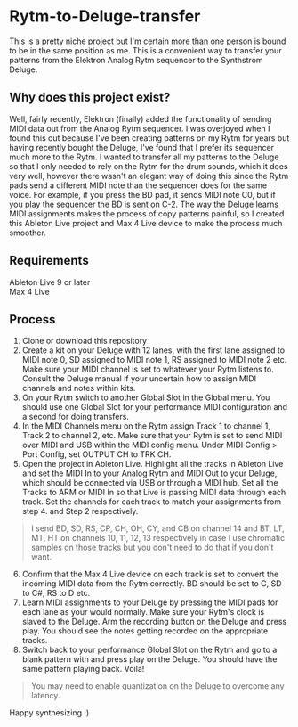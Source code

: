 # Rytm-to-Deluge-transfer

This is a pretty niche project but I'm certain more than one person is bound to be in the same position as me. This is a convenient way to transfer your patterns from the Elektron Analog Rytm sequencer to the Synthstrom Deluge. 

## Why does this project exist?
Well, fairly recently, Elektron (finally) added the functionality of sending MIDI data out from the Analog Rytm sequencer. I was overjoyed when I found this out because I've been creating patterns on my Rytm for years but having recently bought the Deluge, I've found that I prefer its sequencer much more to the Rytm. I wanted to transfer all my patterns to the Deluge so that I only needed to rely on the Rytm for the drum sounds, which it does very well, however there wasn't an elegant way of doing this since the Rytm pads send a different MIDI note than the sequencer does for the same voice. For example, if you press the BD pad, it sends MIDI note C0, but if you play the sequencer the BD is sent on C-2. The way the Deluge learns MIDI assignments makes the process of copy patterns painful, so I created this Ableton Live project and Max 4 Live device to make the process much smoother.  

## Requirements
Ableton Live 9 or later
<br />Max 4 Live

## Process
1. Clone or download this repository
2. Create a kit on your Deluge with 12 lanes, with the first lane assigned to MIDI note 0, SD assigned to MIDI note 1, RS assigned to MIDI note 2 etc. Make sure your MIDI channel is set to whatever your Rytm listens to. Consult the Deluge manual if your uncertain how to assign MIDI channels and notes within kits.  
3. On your Rytm switch to another Global Slot in the Global menu. You should use one Global Slot for your performance MIDI configuration and a second for doing transfers. 
4. In the MIDI Channels menu on the Rytm assign Track 1 to channel 1, Track 2 to channel 2, etc. Make sure that your Rytm is set to send MIDI over MIDI and USB within the MIDI config menu. Under MIDI Config > Port Config, set OUTPUT CH to TRK CH.
5. Open the project in Ableton Live. Highlight all the tracks in Ableton Live and set the MIDI In to your Analog Rytm and MIDI Out to your Deluge, which should be connected via USB or through a MIDI hub. Set all the Tracks to ARM or MIDI In so that Live is passing MIDI data through each track. Set the channels for each track to match your assignments from step 4. and Step 2 respectively. 
> I send BD, SD, RS, CP, CH, OH, CY, and CB on channel 14 and BT, LT, MT, HT on channels 10, 11, 12, 13 respectively in case I use chromatic samples on those tracks but you don't need to do that if you don't want. 
6. Confirm that the Max 4 Live device on each track is set to convert the incoming MIDI data from the Rytm correctly. BD should be set to C, SD to C#, RS to D etc. 
7. Learn MIDI assignments to your Deluge by pressing the MIDI pads for each lane as your would normally. Make sure your Rytm's clock is slaved to the Deluge. Arm the recording button on the Deluge and press play. You should see the notes getting recorded on the appropriate tracks. 
8. Switch back to your performance Global Slot on the Rytm and go to a blank pattern with and press play on the Deluge. You should have the same pattern playing back. Voila!
> You may need to enable quantization on the Deluge to overcome any latency. 

Happy synthesizing :)
